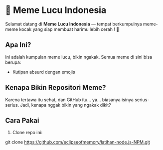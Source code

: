 # 🤣 Meme Lucu Indonesia

Selamat datang di **Meme Lucu Indonesia** — tempat berkumpulnya meme-meme kocak yang siap membuat harimu lebih cerah ! 🌈

## Apa Ini?

Ini adalah kumpulan meme lucu, bikin ngakak. Semua meme di sini bisa berupa:

- Kutipan absurd dengan emojis 

## Kenapa Bikin Repositori Meme?

Karena tertawa itu sehat, dan GitHub itu... ya... biasanya isinya serius-serius. Jadi, kenapa nggak bikin yang ngakak dikit?

## Cara Pakai

1. Clone repo ini:

git clone https://github.com/eclipseofmemory/latihan-node.js-NPM.git
